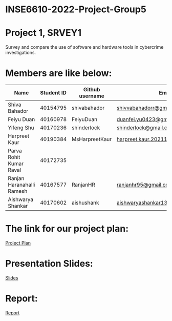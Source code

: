 # INSE6610-2022-Project-Group5


# Project 1, SRVEY1
Survey and compare the use of software and hardware tools in cybercrime investigations.

# Members are like below:

|Name | Student ID |Github username|Email |
|----|----|----|----|
|Shiva Bahador | 40154795 |shivabahador|shivvabahadorr@gmail.com|
|Feiyu Duan | 40160978 |FeiyuDuan|duanfei.yu0423@gmail.com|
|Yifeng Shu | 40170236 |shinderlock|shinderlock@gmail.com|
|Harpreet Kaur| 40190384 |MsHarpreetKaur|harpreet.kaur.20211@mail.concordia.ca|
|Parva Rohit Kumar Raval | 40172735|||Parva246|parvaraval246@gmail.com|
|Ranjan Haranahalli Ramesh | 40167577|RanjanHR|ranjanhr95@gmail.com|
|Aishwarya Shankar | 40170602|aishushank|aishwaryashankar13@gmail.com|


# The link for our project plan: 
[Prolect Plan](https://docs.google.com/document/d/1Y3I7S7cGkc0Pz7Uim0PtTfWmxVXEj_k7D6VB18frCKc/edit?usp=sharing)


# Presentation Slides:
[Slides](https://docs.google.com/presentation/d/1m8DlrU8zR01vaooRHRUxiV3pflFzXQmm/edit?usp=sharing&ouid=101432036782153769152&rtpof=true&sd=true)

# Report:
[Report](https://docs.google.com/document/d/11CaSVY0_6okUXCedto_n9veflJ83zrQb6JFXehmZOFc/edit?usp=sharing)
